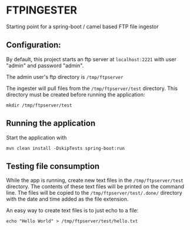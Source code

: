 FTPINGESTER
===========
Starting point for a spring-boot / camel based FTP file ingestor

Configuration:
--------------

By default, this project starts an ftp server at `localhost:2221` with user "admin" and password "admin".

The admin user's ftp directory is `/tmp/ftpserver`

The ingester will pull files from the `/tmp/ftpserver/test` directory. This directory must be created before running the application:

```
mkdir /tmp/ftpserver/test
```


Running the application
-----------------------
Start the application with 

```
mvn clean install -DskipTests spring-boot:run
```

Testing file consumption
------------------------
While the app is running, create new text files in the `/tmp/ftpserver/test` directory. The contents of these text files will be printed on the command line.
The files will be copied to the `/tmp/ftpserver/test/.done/` directory with the date and time added as the file extension.

An easy way to create text files is to just echo to a file:

```
echo "Hello World" > /tmp/ftpserver/test/hello.txt
```


